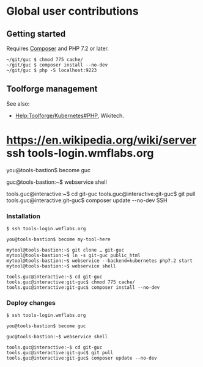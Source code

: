 # Global user contributions

## Getting started

Requires [Composer](https://getcomposer.org/) and PHP 7.2 or later.

```
~/git/guc $ chmod 775 cache/
~/git/guc $ composer install --no-dev
~/git/guc $ php -S localhost:9223
```

## Toolforge management

See also:
* [Help:Toolforge/Kubernetes#PHP](https://wikitech.wikimedia.org/wiki/Help:Toolforge/Kubernetes#PHP), Wikitech.
 # https://en.wikipedia.org/wiki/server ssh tools-login.wmflabs.org

you@tools-bastion$ become guc

guc@tools-bastion:~$ webservice shell

tools.guc@interactive:~$ cd git-guc
tools.guc@interactive:git-guc$ git pull
tools.guc@interactive:git-guc$ composer update --no-dev
SSH
### Installation

```
$ ssh tools-login.wmflabs.org

you@tools-bastion$ become my-tool-here

mytool@tools-bastion:~$ git clone … git-guc
mytool@tools-bastion:~$ ln -s git-guc public_html
mytool@tools-bastion:~$ webservice --backend=kubernetes php7.2 start
mytool@tools-bastion:~$ webservice shell

tools.guc@interactive:~$ cd git-guc
tools.guc@interactive:git-guc$ chmod 775 cache/
tools.guc@interactive:git-guc$ composer install --no-dev
```


### Deploy changes

```
$ ssh tools-login.wmflabs.org

you@tools-bastion$ become guc

guc@tools-bastion:~$ webservice shell

tools.guc@interactive:~$ cd git-guc
tools.guc@interactive:git-guc$ git pull
tools.guc@interactive:git-guc$ composer update --no-dev
```
